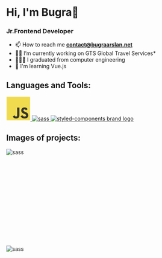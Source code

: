 <h1>Hi, I'm Bugra👋</h1>
<h3>Jr.Frontend Developer</h3>

- 📫 How to reach me **contact@bugraarslan.net**
- 👨‍💻 I’m currently working on GTS Global Travel Services*
- 👨🏼‍🎓 I graduated from computer engineering
- 📗 I'm learning Vue.js
<h2 align="left">Languages and Tools:</h2>
<p align="left">
<a href="https://developer.mozilla.org/en-US/docs/Web/JavaScript" target="_blank"> 
<img src="https://raw.githubusercontent.com/devicons/devicon/master/icons/javascript/javascript-original.svg" alt="javascript" width="64" height="64"/> 
</a>
<a href="#css" target="_blank">
<img src="https://www.svgrepo.com/show/125597/css.svg" alt="sass" width="64" height="64"/>
</a>
<a href="#adobeXd" target="_blank">
<img src="https://www.svgrepo.com/show/303109/adobe-xd-logo.svg" alt="styled-components brand logo" width="64" height="64"/>
</a>
</p>
<h2 align="left">Images of projects:</h2>
<div>
<img style="display:flex" src="https://user-images.githubusercontent.com/74600408/194372529-277e0a26-8d41-43fc-b91d-a076efd2dd75.gif" alt="sass" width="128" height="256"/>
<img style="display:flex" src="https://user-images.githubusercontent.com/74600408/194374015-311d95ec-3906-4732-ba96-c0974c04e9da.gif" alt="sass" width="128" height="256"/>
</div>
